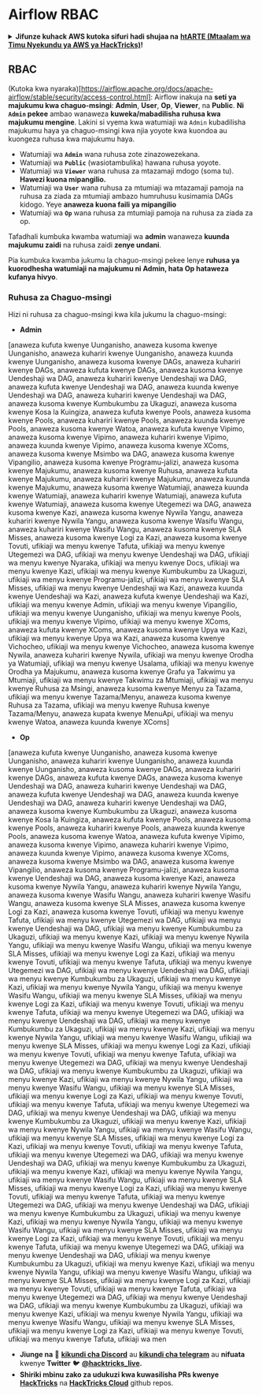 # Airflow RBAC

<details>

<summary><strong>Jifunze kuhack AWS kutoka sifuri hadi shujaa na</strong> <a href="https://training.hacktricks.xyz/courses/arte"><strong>htARTE (Mtaalam wa Timu Nyekundu ya AWS ya HackTricks)</strong></a><strong>!</strong></summary>

Njia nyingine za kusaidia HackTricks:

* Ikiwa unataka kuona **kampuni yako ikitangazwa kwenye HackTricks** au **kupakua HackTricks kwa PDF** Angalia [**MIPANGO YA KUJIUNGA**](https://github.com/sponsors/carlospolop)!
* Pata [**bidhaa rasmi za PEASS & HackTricks**](https://peass.creator-spring.com)
* Gundua [**Familia ya PEASS**](https://opensea.io/collection/the-peass-family), mkusanyiko wetu wa [**NFTs**](https://opensea.io/collection/the-peass-family)
* **Jiunge na** 💬 [**Kikundi cha Discord**](https://discord.gg/hRep4RUj7f) au kikundi cha [**telegram**](https://t.me/peass) au **nifuata** kwenye **Twitter** 🐦 [**@hacktricks_live**](https://twitter.com/hacktricks_live)**.**
* **Shiriki mbinu zako za kuhack kwa kuwasilisha PRs kwa** [**HackTricks**](https://github.com/carlospolop/hacktricks) na [**HackTricks Cloud**](https://github.com/carlospolop/hacktricks-cloud) repos za github.

</details>

## RBAC

(Kutoka kwa nyaraka)[https://airflow.apache.org/docs/apache-airflow/stable/security/access-control.html]: Airflow inakuja na **seti ya majukumu kwa chaguo-msingi**: **Admin**, **User**, **Op**, **Viewer**, na **Public**. **Ni `Admin` pekee** ambao wanaweza **kuweka/mabadilisha ruhusa kwa majukumu mengine**. Lakini si vyema kwa watumiaji wa `Admin` kubadilisha majukumu haya ya chaguo-msingi kwa njia yoyote kwa kuondoa au kuongeza ruhusa kwa majukumu haya.

* Watumiaji wa **`Admin`** wana ruhusa zote zinazowezekana.
* Watumiaji wa **`Public`** (wasiotambulika) hawana ruhusa yoyote.
* Watumiaji wa **`Viewer`** wana ruhusa za mtazamaji mdogo (soma tu). **Hawezi kuona mipangilio.**
* Watumiaji wa **`User`** wana ruhusa za mtumiaji wa mtazamaji pamoja na ruhusa za ziada za mtumiaji ambazo humruhusu kusimamia DAGs kidogo. Yeye **anaweza kuona faili ya mipangilio**
* Watumiaji wa **`Op`** wana ruhusa za mtumiaji pamoja na ruhusa za ziada za op.

Tafadhali kumbuka kwamba watumiaji wa **admin** wanaweza **kuunda majukumu zaidi** na ruhusa zaidi **zenye undani**.

Pia kumbuka kwamba jukumu la chaguo-msingi pekee lenye **ruhusa ya kuorodhesha watumiaji na majukumu ni Admin, hata Op hataweza kufanya hivyo**.

### Ruhusa za Chaguo-msingi

Hizi ni ruhusa za chaguo-msingi kwa kila jukumu la chaguo-msingi:

* **Admin**

\[anaweza kufuta kwenye Uunganisho, anaweza kusoma kwenye Uunganisho, anaweza kuhariri kwenye Uunganisho, anaweza kuunda kwenye Uunganisho, anaweza kusoma kwenye DAGs, anaweza kuhariri kwenye DAGs, anaweza kufuta kwenye DAGs, anaweza kusoma kwenye Uendeshaji wa DAG, anaweza kuhariri kwenye Uendeshaji wa DAG, anaweza kufuta kwenye Uendeshaji wa DAG, anaweza kuunda kwenye Uendeshaji wa DAG, anaweza kuhariri kwenye Uendeshaji wa DAG, anaweza kusoma kwenye Kumbukumbu za Ukaguzi, anaweza kusoma kwenye Kosa la Kuingiza, anaweza kufuta kwenye Pools, anaweza kusoma kwenye Pools, anaweza kuhariri kwenye Pools, anaweza kuunda kwenye Pools, anaweza kusoma kwenye Watoa, anaweza kufuta kwenye Vipimo, anaweza kusoma kwenye Vipimo, anaweza kuhariri kwenye Vipimo, anaweza kuunda kwenye Vipimo, anaweza kusoma kwenye XComs, anaweza kusoma kwenye Msimbo wa DAG, anaweza kusoma kwenye Vipangilio, anaweza kusoma kwenye Programu-jalizi, anaweza kusoma kwenye Majukumu, anaweza kusoma kwenye Ruhusa, anaweza kufuta kwenye Majukumu, anaweza kuhariri kwenye Majukumu, anaweza kuunda kwenye Majukumu, anaweza kusoma kwenye Watumiaji, anaweza kuunda kwenye Watumiaji, anaweza kuhariri kwenye Watumiaji, anaweza kufuta kwenye Watumiaji, anaweza kusoma kwenye Utegemezi wa DAG, anaweza kusoma kwenye Kazi, anaweza kusoma kwenye Nywila Yangu, anaweza kuhariri kwenye Nywila Yangu, anaweza kusoma kwenye Wasifu Wangu, anaweza kuhariri kwenye Wasifu Wangu, anaweza kusoma kwenye SLA Misses, anaweza kusoma kwenye Logi za Kazi, anaweza kusoma kwenye Tovuti, ufikiaji wa menyu kwenye Tafuta, ufikiaji wa menyu kwenye Utegemezi wa DAG, ufikiaji wa menyu kwenye Uendeshaji wa DAG, ufikiaji wa menyu kwenye Nyaraka, ufikiaji wa menyu kwenye Docs, ufikiaji wa menyu kwenye Kazi, ufikiaji wa menyu kwenye Kumbukumbu za Ukaguzi, ufikiaji wa menyu kwenye Programu-jalizi, ufikiaji wa menyu kwenye SLA Misses, ufikiaji wa menyu kwenye Uendeshaji wa Kazi, anaweza kuunda kwenye Uendeshaji wa Kazi, anaweza kufuta kwenye Uendeshaji wa Kazi, ufikiaji wa menyu kwenye Admin, ufikiaji wa menyu kwenye Vipangilio, ufikiaji wa menyu kwenye Uunganisho, ufikiaji wa menyu kwenye Pools, ufikiaji wa menyu kwenye Vipimo, ufikiaji wa menyu kwenye XComs, anaweza kufuta kwenye XComs, anaweza kusoma kwenye Upya wa Kazi, ufikiaji wa menyu kwenye Upya wa Kazi, anaweza kusoma kwenye Vichocheo, ufikiaji wa menyu kwenye Vichocheo, anaweza kusoma kwenye Nywila, anaweza kuhariri kwenye Nywila, ufikiaji wa menyu kwenye Orodha ya Watumiaji, ufikiaji wa menyu kwenye Usalama, ufikiaji wa menyu kwenye Orodha ya Majukumu, anaweza kusoma kwenye Grafu ya Takwimu ya Mtumiaji, ufikiaji wa menyu kwenye Takwimu za Mtumiaji, ufikiaji wa menyu kwenye Ruhusa za Msingi, anaweza kusoma kwenye Menyu za Tazama, ufikiaji wa menyu kwenye Tazama/Menyu, anaweza kusoma kwenye Ruhusa za Tazama, ufikiaji wa menyu kwenye Ruhusa kwenye Tazama/Menyu, anaweza kupata kwenye MenuApi, ufikiaji wa menyu kwenye Watoa, anaweza kuunda kwenye XComs]

* **Op**

\[anaweza kufuta kwenye Uunganisho, anaweza kusoma kwenye Uunganisho, anaweza kuhariri kwenye Uunganisho, anaweza kuunda kwenye Uunganisho, anaweza kusoma kwenye DAGs, anaweza kuhariri kwenye DAGs, anaweza kufuta kwenye DAGs, anaweza kusoma kwenye Uendeshaji wa DAG, anaweza kuhariri kwenye Uendeshaji wa DAG, anaweza kufuta kwenye Uendeshaji wa DAG, anaweza kuunda kwenye Uendeshaji wa DAG, anaweza kuhariri kwenye Uendeshaji wa DAG, anaweza kusoma kwenye Kumbukumbu za Ukaguzi, anaweza kusoma kwenye Kosa la Kuingiza, anaweza kufuta kwenye Pools, anaweza kusoma kwenye Pools, anaweza kuhariri kwenye Pools, anaweza kuunda kwenye Pools, anaweza kusoma kwenye Watoa, anaweza kufuta kwenye Vipimo, anaweza kusoma kwenye Vipimo, anaweza kuhariri kwenye Vipimo, anaweza kuunda kwenye Vipimo, anaweza kusoma kwenye XComs, anaweza kusoma kwenye Msimbo wa DAG, anaweza kusoma kwenye Vipangilio, anaweza kusoma kwenye Programu-jalizi, anaweza kusoma kwenye Uendeshaji wa DAG, anaweza kusoma kwenye Kazi, anaweza kusoma kwenye Nywila Yangu, anaweza kuhariri kwenye Nywila Yangu, anaweza kusoma kwenye Wasifu Wangu, anaweza kuhariri kwenye Wasifu Wangu, anaweza kusoma kwenye SLA Misses, anaweza kusoma kwenye Logi za Kazi, anaweza kusoma kwenye Tovuti, ufikiaji wa menyu kwenye Tafuta, ufikiaji wa menyu kwenye Utegemezi wa DAG, ufikiaji wa menyu kwenye Uendeshaji wa DAG, ufikiaji wa menyu kwenye Kumbukumbu za Ukaguzi, ufikiaji wa menyu kwenye Kazi, ufikiaji wa menyu kwenye Nywila Yangu, ufikiaji wa menyu kwenye Wasifu Wangu, ufikiaji wa menyu kwenye SLA Misses, ufikiaji wa menyu kwenye Logi za Kazi, ufikiaji wa menyu kwenye Tovuti, ufikiaji wa menyu kwenye Tafuta, ufikiaji wa menyu kwenye Utegemezi wa DAG, ufikiaji wa menyu kwenye Uendeshaji wa DAG, ufikiaji wa menyu kwenye Kumbukumbu za Ukaguzi, ufikiaji wa menyu kwenye Kazi, ufikiaji wa menyu kwenye Nywila Yangu, ufikiaji wa menyu kwenye Wasifu Wangu, ufikiaji wa menyu kwenye SLA Misses, ufikiaji wa menyu kwenye Logi za Kazi, ufikiaji wa menyu kwenye Tovuti, ufikiaji wa menyu kwenye Tafuta, ufikiaji wa menyu kwenye Utegemezi wa DAG, ufikiaji wa menyu kwenye Uendeshaji wa DAG, ufikiaji wa menyu kwenye Kumbukumbu za Ukaguzi, ufikiaji wa menyu kwenye Kazi, ufikiaji wa menyu kwenye Nywila Yangu, ufikiaji wa menyu kwenye Wasifu Wangu, ufikiaji wa menyu kwenye SLA Misses, ufikiaji wa menyu kwenye Logi za Kazi, ufikiaji wa menyu kwenye Tovuti, ufikiaji wa menyu kwenye Tafuta, ufikiaji wa menyu kwenye Utegemezi wa DAG, ufikiaji wa menyu kwenye Uendeshaji wa DAG, ufikiaji wa menyu kwenye Kumbukumbu za Ukaguzi, ufikiaji wa menyu kwenye Kazi, ufikiaji wa menyu kwenye Nywila Yangu, ufikiaji wa menyu kwenye Wasifu Wangu, ufikiaji wa menyu kwenye SLA Misses, ufikiaji wa menyu kwenye Logi za Kazi, ufikiaji wa menyu kwenye Tovuti, ufikiaji wa menyu kwenye Tafuta, ufikiaji wa menyu kwenye Utegemezi wa DAG, ufikiaji wa menyu kwenye Uendeshaji wa DAG, ufikiaji wa menyu kwenye Kumbukumbu za Ukaguzi, ufikiaji wa menyu kwenye Kazi, ufikiaji wa menyu kwenye Nywila Yangu, ufikiaji wa menyu kwenye Wasifu Wangu, ufikiaji wa menyu kwenye SLA Misses, ufikiaji wa menyu kwenye Logi za Kazi, ufikiaji wa menyu kwenye Tovuti, ufikiaji wa menyu kwenye Tafuta, ufikiaji wa menyu kwenye Utegemezi wa DAG, ufikiaji wa menyu kwenye Uendeshaji wa DAG, ufikiaji wa menyu kwenye Kumbukumbu za Ukaguzi, ufikiaji wa menyu kwenye Kazi, ufikiaji wa menyu kwenye Nywila Yangu, ufikiaji wa menyu kwenye Wasifu Wangu, ufikiaji wa menyu kwenye SLA Misses, ufikiaji wa menyu kwenye Logi za Kazi, ufikiaji wa menyu kwenye Tovuti, ufikiaji wa menyu kwenye Tafuta, ufikiaji wa menyu kwenye Utegemezi wa DAG, ufikiaji wa menyu kwenye Uendeshaji wa DAG, ufikiaji wa menyu kwenye Kumbukumbu za Ukaguzi, ufikiaji wa menyu kwenye Kazi, ufikiaji wa menyu kwenye Nywila Yangu, ufikiaji wa menyu kwenye Wasifu Wangu, ufikiaji wa menyu kwenye SLA Misses, ufikiaji wa menyu kwenye Logi za Kazi, ufikiaji wa menyu kwenye Tovuti, ufikiaji wa menyu kwenye Tafuta, ufikiaji wa menyu kwenye Utegemezi wa DAG, ufikiaji wa menyu kwenye Uendeshaji wa DAG, ufikiaji wa menyu kwenye Kumbukumbu za Ukaguzi, ufikiaji wa menyu kwenye Kazi, ufikiaji wa menyu kwenye Nywila Yangu, ufikiaji wa menyu kwenye Wasifu Wangu, ufikiaji wa menyu kwenye SLA Misses, ufikiaji wa menyu kwenye Logi za Kazi, ufikiaji wa menyu kwenye Tovuti, ufikiaji wa menyu kwenye Tafuta, ufikiaji wa menyu kwenye Utegemezi wa DAG, ufikiaji wa menyu kwenye Uendeshaji wa DAG, ufikiaji wa menyu kwenye Kumbukumbu za Ukaguzi, ufikiaji wa menyu kwenye Kazi, ufikiaji wa menyu kwenye Nywila Yangu, ufikiaji wa menyu kwenye Wasifu Wangu, ufikiaji wa menyu kwenye SLA Misses, ufikiaji wa menyu kwenye Logi za Kazi, ufikiaji wa menyu kwenye Tovuti, ufikiaji wa menyu kwenye Tafuta, ufikiaji wa men
* **Jiunge na** 💬 [**kikundi cha Discord**](https://discord.gg/hRep4RUj7f) au [**kikundi cha telegram**](https://t.me/peass) au **nifuata** kwenye **Twitter** 🐦 [**@hacktricks_live**](https://twitter.com/hacktricks_live)**.**
* **Shiriki mbinu zako za udukuzi kwa kuwasilisha PRs kwenye** [**HackTricks**](https://github.com/carlospolop/hacktricks) na [**HackTricks Cloud**](https://github.com/carlospolop/hacktricks-cloud) github repos.

</details>
